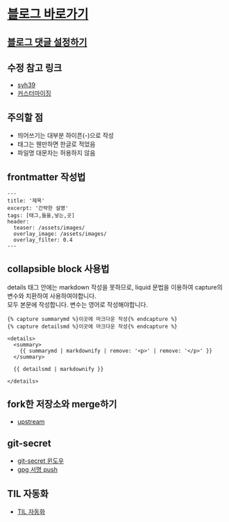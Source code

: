 # [블로그 바로가기](https://lala-ogu.github.io/)

## [블로그 댓글 설정하기](https://ansohxxn.github.io/blog/utterances/)

## 수정 참고 링크
- [syh39](https://syh39.github.io/blog/github_blog_setting/)
- [커스터마이징](https://www.wonseoko.com/jekyll/minimal-mistakes/)

## 주의할 점
- 띄어쓰기는 대부분 하이픈(-)으로 작성
- 태그는 웬만하면 한글로 적었음
- 파일명 대문자는 허용하지 않음


## frontmatter 작성법
```
---
title: '제목'
excerpt: '간략한 설명'
tags: [태그,들을,넣는,곳]
header:
  teaser: /assets/images/
  overlay_image: /assets/images/
  overlay_filter: 0.4
---
```
## collapsible block 사용법
details 태그 안에는 markdown 작성을 못하므로, liquid 문법을 이용하여 capture의 변수와 치환하여 사용하여야합니다.  
모두 본문에 작성합니다. 변수는 영어로 작성해야합니다.
```liquid
{% capture summarymd %}이곳에 마크다운 작성{% endcapture %}
{% capture detailsmd %}이곳에 마크다운 작성{% endcapture %}

<details>
  <summary>
    {{ summarymd | markdownify | remove: '<p>' | remove: '</p>' }}
  </summary>
  
  {{ detailsmd | markdownify }}

</details>
```
## fork한 저장소와 merge하기
- [upstream](https://wikidocs.net/74836)

## git-secret
- [git-secret 윈도우](https://github.com/sobolevn/git-secret/tree/v0.5.0)
- [gpg 서명 push](https://funveloper.tistory.com/153)

## TIL 자동화
- [TIL 자동화](https://seulog.netlify.app/etc/TILGitHubAction/)
